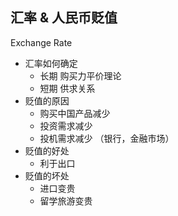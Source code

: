 <!-- 
title: 汇率
from: 混子说
create: 2018-08-10
tags: economics
-->

## 汇率 & 人民币贬值

Exchange Rate

- 汇率如何确定
	* 长期 购买力平价理论
	* 短期 供求关系
- 贬值的原因
	* 购买中国产品减少
	* 投资需求减少
	* 投机需求减少 （银行，金融市场）
- 贬值的好处
	* 利于出口
- 贬值的坏处
	* 进口变贵
	* 留学旅游变贵